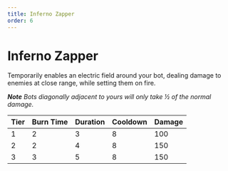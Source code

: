 ```yaml
---
title: Inferno Zapper
order: 6
---
```


# Inferno Zapper

Temporarily enables an electric field around your bot, dealing damage to enemies at close range, while setting them on fire.

*__Note__ Bots diagonally adjacent to yours will only take ½ of the normal damage.*

| Tier | Burn Time | Duration | Cooldown | Damage |
| --- | --- | --- | --- | --- |
| 1 | 2 | 3 | 8 | 100 |
| 2 | 2 | 4 | 8 | 150 |
| 3 | 3 | 5 | 8 | 150 |
